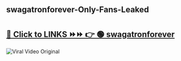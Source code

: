 
 ## swagatronforever-Only-Fans-Leaked

# <h2><a href="https://clipsfans.com/swagatronforever&ref=git">🔗 Click to LINKS ⏩⏩ 👉 🟢 swagatronforever </a></h2>

<a href="https://clipsfans.com/swagatronforever&ref=git" rel="nofollow" data-target="animated-image.originalLink"><img src="https://i.ibb.co.com/xMMVF88/686577567.gif" alt="Viral Video Original" style="max-width: 100%; display: inline-block;" data-target="animated-image.originalImage"></a>
